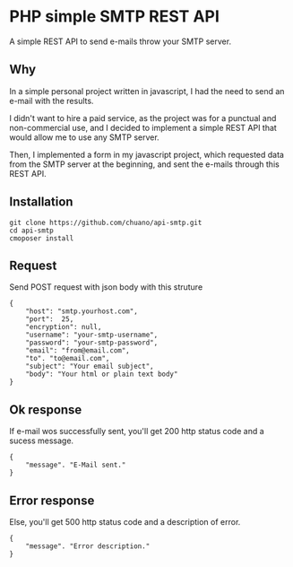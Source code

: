 # PHP simple SMTP REST API
A simple REST API to send e-mails throw your SMTP server.

## Why
In a simple personal project written in javascript, I had the need to send an e-mail with the results.

I didn't want to hire a paid service, as the project was for a punctual and non-commercial use, and I decided to implement a simple REST API that would allow me to use any SMTP server.

Then, I implemented a form in my javascript project, which requested data from the SMTP server at the beginning, and sent the e-mails through this REST API.

## Installation
```
git clone https://github.com/chuano/api-smtp.git
cd api-smtp
cmoposer install
```

## Request
Send POST request with json body with this struture
```
{
    "host": "smtp.yourhost.com",
    "port":  25,
    "encryption": null,
    "username": "your-smtp-username",
    "password": "your-smtp-password",
    "email": "from@email.com",
    "to". "to@email.com",
    "subject": "Your email subject",
    "body": "Your html or plain text body"
}
```

## Ok response
If e-mail wos successfully sent, you'll get 200 http status code and a sucess message.
```
{
    "message". "E-Mail sent."
}
```

## Error response
Else, you'll get  500 http status code and a description of error.
```
{
    "message". "Error description."
}
```

